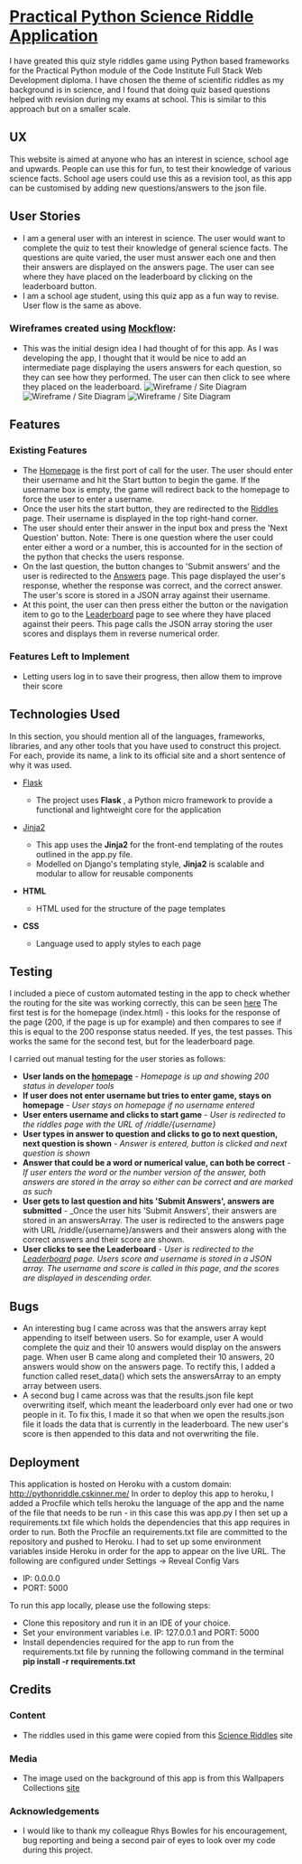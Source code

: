 # [Practical Python Science Riddle Application](http://pythonriddle.cskinner.me/)

I have greated this quiz style riddles game using Python based frameworks for the Practical Python module of the Code Institute Full Stack Web Development diploma.
I have chosen the theme of scientific riddles as my background is in science, and I found that doing quiz based questions helped with revision during my exams at school.
This is similar to this approach but on a smaller scale.
 
## UX

This website is aimed at anyone who has an interest in science, school age and upwards. People can use this for fun, to test their knowledge of various science facts. School age users could use this as a revision tool, as this app can be customised by adding new questions/answers to the json file.

## User Stories
  - I am a general user with an interest in science. The user would want to complete the quiz to test their knowledge of general science facts. The questions are quite varied, the user must answer each one and then their answers are displayed on the answers page. The user can see where they have placed on the leaderboard by clicking on the leaderboard button.
  - I am a school age student, using this quiz app as a fun way to revise. User flow is the same as above.
  
### Wireframes created using [Mockflow](https://www.mockflow.com/):
  - This was the initial design idea I had thought of for this app. As I was developing the app, I thought that it would be nice to add an intermediate page displaying the users answers for each question, so they can see how they performed. The user can then click to see where they placed on the leaderboard.
![Wireframe / Site Diagram](static/images/wireframes/Homepage.png "Homepage")
![Wireframe / Site Diagram](static/images/wireframes/Riddles_Page.png "Riddles Page")
![Wireframe / Site Diagram](static/images/wireframes/Leaderboard.png "Leaderboard")
## Features
 
### Existing Features
 - The [Homepage](https://github.com/charlotteskinner90/practical_python_milestone_riddle_app/blob/master/templates/index.html) is the first port of call for the user. The user should enter their username and hit the Start button to begin the game. If the username box is empty, the game will redirect back to the homepage to force the user to enter a username.
 - Once the user hits the start button, they are redirected to the [Riddles](https://github.com/charlotteskinner90/practical_python_milestone_riddle_app/blob/master/templates/riddle.html) page. Their username is displayed in the top right-hand corner.
 - The user should enter their answer in the input box and press the 'Next Question' button. Note: There is one question where the user could enter either a word or a number, this is accounted for in the section of the python that checks the users response.
 - On the last question, the button changes to 'Submit answers' and the user is redirected to the [Answers](https://github.com/charlotteskinner90/practical_python_milestone_riddle_app/blob/master/templates/answers.html) page. This page displayed the user's response, whether the response was correct, and the correct answer. The user's score is stored in a JSON array against their username.
 - At this point, the user can then press either the button or the navigation item to go to the [Leaderboard](https://github.com/charlotteskinner90/practical_python_milestone_riddle_app/blob/master/templates/leaderboard.html) page to see where they have placed against their peers. This page calls the JSON array storing the user scores and displays them in reverse numerical order.

### Features Left to Implement
- Letting users log in to save their progress, then allow them to improve their score

## Technologies Used

In this section, you should mention all of the languages, frameworks, libraries, and any other tools that you have used to construct this project. For each, provide its name, a link to its official site and a short sentence of why it was used.

- [Flask](http://flask.pocoo.org/)
    - The project uses **Flask** , a Python micro framework to provide a functional and lightweight core for the application

- [Jinja2](http://jinja.pocoo.org/docs/2.10/)
    - This app uses the **Jinja2** for the front-end templating of the routes outlined in the app.py file. 
    - Modelled on Django's templating style, **Jinja2** is scalable and modular to allow for reusable components

- **HTML** 
    - HTML used for the structure of the page templates

- **CSS**
    - Language used to apply styles to each page

## Testing

I included a piece of custom automated testing in the app to check whether the routing for the site was working correctly, this can be seen [here](https://github.com/charlotteskinner90/practical_python_milestone_riddle_app/blob/master/test_app.py)
The first test is for the homepage (index.html) - this looks for the response of the page (200, if the page is up for example) and then compares to see if this is equal to the 200 response status needed. If yes, the test passes.
This works the same for the second test, but for the leaderboard page.

I carried out manual testing for the user stories as follows:

- **User lands on the [homepage](http://pythonriddle.cskinner.me/)** - _Homepage is up and showing 200 status in developer tools_
- **If user does not enter username but tries to enter game, stays on homepage** - _User stays on homepage if no username entered_
- **User enters username and clicks to start game** - _User is redirected to the riddles page with the URL of /riddle/{username}_
- **User types in answer to question and clicks to go to next question, next question is shown** - _Answer is entered, button is clicked and next question is shown_
- **Answer that could be a word or numerical value, can both be correct** - _If user enters the word or the number version of the answer, both answers are stored in the array so either can be correct and are marked as such_
- **User gets to last question and hits 'Submit Answers', answers are submitted** - _Once the user hits 'Submit Answers', their answers are stored in an answersArray. The user is redirected to the answers page with URL /riddle/{username}/answers and their answers along with the correct answers and their score are shown.
- **User clicks to see the Leaderboard** - _User is redirected to the [Leaderboard](http://pythonriddle.cskinner.me/leaderboard) page. Users score and username is stored in a JSON array. The username and score is called in this page, and the scores are displayed in descending order._

## Bugs

- An interesting bug I came across was that the answers array kept appending to itself between users. So for example, user A would complete the quiz and their 10 answers would display on the answers page. When user B came along and completed their 10 answers, 20 answers would show on the answers page. To rectify this, I added a function called reset_data() which sets the answersArray to an empty array between users.
- A second bug I came across was that the results.json file kept overwriting itself, which meant the leaderboard only ever had one or two people in it. To fix this, I made it so that when we open the results.json file it loads the data that is currently in the leaderboard. The new user's score is then appended to this data and not overwriting the file.

## Deployment

This application is hosted on Heroku with a custom domain: http://pythonriddle.cskinner.me/ In order to deploy this app to heroku, I added a Procfile which tells heroku the language of the app and the name of the file that needs to be run - in this case this was app.py
I then set up a requirements.txt file which holds the dependencies that this app requires in order to run. Both the Procfile an requirements.txt file are committed to the repository and pushed to Heroku.
I had to set up some environment variables inside Heroku in order for the app to appear on the live URL. The following are configured under Settings -> Reveal Config Vars
  - IP: 0.0.0.0
  - PORT: 5000

To run this app locally, please use the following steps:
  - Clone this repository and run it in an IDE of your choice.
  - Set your environment variables i.e. IP: 127.0.0.1 and PORT: 5000
  - Install dependencies required for the app to run from the requirements.txt file by running the following command in the terminal **pip install -r requirements.txt**

## Credits

### Content
- The riddles used in this game were copied from this [Science Riddles](https://www.getriddles.com/science-riddles/) site

### Media
- The image used on the background of this app is from this Wallpapers Collections [site](http://cuteweblinks.info/preview/Blue-Space-Backgrounds/Blue-Space-Backgrounds-25.html)

### Acknowledgements

- I would like to thank my colleague Rhys Bowles for his encouragement, bug reporting and being a second pair of eyes to look over my code during this project.
